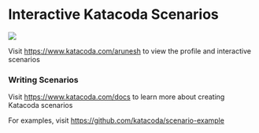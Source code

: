# Interactive Katacoda Scenarios

[![](http://shields.katacoda.com/katacoda/arunesh/count.svg)](https://www.katacoda.com/arunesh "Get your profile on Katacoda.com")

Visit https://www.katacoda.com/arunesh to view the profile and interactive scenarios

### Writing Scenarios
Visit https://www.katacoda.com/docs to learn more about creating Katacoda scenarios

For examples, visit https://github.com/katacoda/scenario-example
